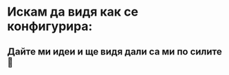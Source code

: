 # Искам да видя как се конфигурира:

## Дайте ми идеи и ще видя дали са ми по силите :rotating_light:
